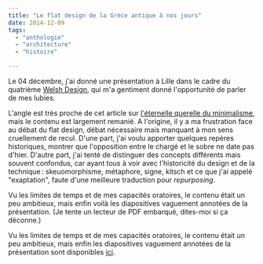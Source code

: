 ```yaml
---
title: "Le flat design de la Grèce antique à nos jours"
date: 2014-12-09
tags:
  - "anthologie"
  - "architecture"
  - "histoire"

---
```


Le 04 décembre, j'ai donné une présentation à Lille dans le cadre du quatrième [Welsh Design](http://www.meetup.com/WelshDesign/), qui m'a gentiment donné l'opportunité de parler de mes lubies.

L'angle est très proche de cet article sur [l'éternelle querelle du minimalisme](http://toutcequibouge.net/2013/02/l-ternelle-querelle-du-minimalisme/), mais le contenu est largement remanié. A l'origine, il y a ma frustration face au débat du flat design, débat nécessaire mais manquant à mon sens cruellement de recul. D'une part, j'ai voulu apporter quelques repères historiques, montrer que l'opposition entre le chargé et le sobre ne date pas d'hier. D'autre part, j'ai tenté de distinguer des concepts différents mais souvent confondus, car ayant tous à voir avec l'historicité du design et de la technique : skeuomorphisme, métaphore, signe, kitsch et ce que j'ai appelé "exaptation", faute d'une meilleure traduction pour _repurposing_.

Vu les limites de temps et de mes capacités oratoires, le contenu était un peu ambitieux, mais enfin voilà les diapositives vaguement annotées de la présentation. (Je tente un lecteur de PDF embarqué, dites-moi si ça déconne.)

Vu les limites de temps et de mes capacités oratoires, le contenu était un peu ambitieux, mais enfin les diapositives vaguement annotées de la présentation sont disponibles [ici](http://toutcequibouge.net/toutcequibouge/wp-content/uploads/2014/12/Flat.pdf).
